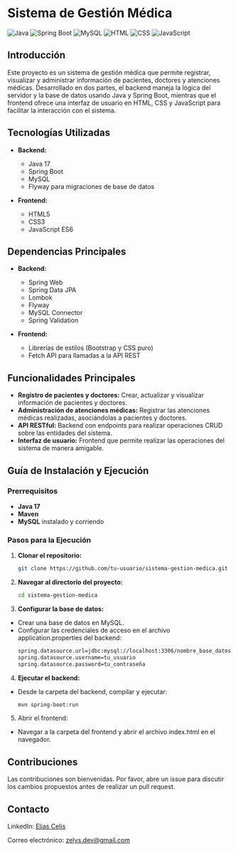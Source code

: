 # Sistema de Gestión Médica

![Java](https://img.shields.io/badge/Java-17-orange)
![Spring Boot](https://img.shields.io/badge/Spring%20Boot-2.6.4-brightgreen)
![MySQL](https://img.shields.io/badge/MySQL-v8.0-blue)
![HTML](https://img.shields.io/badge/HTML-5-red)
![CSS](https://img.shields.io/badge/CSS-3-blue)
![JavaScript](https://img.shields.io/badge/JavaScript-ES6-yellow)

## Introducción

Este proyecto es un sistema de gestión médica que permite registrar, visualizar y administrar información de pacientes,
doctores y atenciones médicas. Desarrollado en dos partes, el backend maneja la lógica del servidor y la base de datos
usando Java y Spring Boot, mientras que el frontend ofrece una interfaz de usuario en HTML, CSS y JavaScript para
facilitar la interacción con el sistema.

## Tecnologías Utilizadas

- **Backend:**
    - Java 17
    - Spring Boot
    - MySQL
    - Flyway para migraciones de base de datos

- **Frontend:**
    - HTML5
    - CSS3
    - JavaScript ES6

## Dependencias Principales

- **Backend:**
    - Spring Web
    - Spring Data JPA
    - Lombok
    - Flyway
    - MySQL Connector
    - Spring Validation

- **Frontend:**
    - Librerías de estilos (Bootstrap y CSS puro)
    - Fetch API para llamadas a la API REST

## Funcionalidades Principales

- **Registro de pacientes y doctores:** Crear, actualizar y visualizar información de pacientes y doctores.
- **Administración de atenciones médicas:** Registrar las atenciones médicas realizadas, asociándolas a pacientes y
  doctores.
- **API RESTful:** Backend con endpoints para realizar operaciones CRUD sobre las entidades del sistema.
- **Interfaz de usuario:** Frontend que permite realizar las operaciones del sistema de manera amigable.

## Guía de Instalación y Ejecución

### Prerrequisitos

- **Java 17**
- **Maven**
- **MySQL** instalado y corriendo

### Pasos para la Ejecución

1. **Clonar el repositorio:**
   ```bash
   git clone https://github.com/tu-usuario/sistema-gestion-medica.git
2. **Navegar al directorio del proyecto:**
   ```bash
   cd sistema-gestion-medica
3. **Configurar la base de datos:**

- Crear una base de datos en MySQL.
- Configurar las credenciales de acceso en el archivo application.properties del backend:
    ```bash
    spring.datasource.url=jdbc:mysql://localhost:3306/nombre_base_datos
    spring.datasource.username=tu_usuario
    spring.datasource.password=tu_contraseña

4. **Ejecutar el backend:**

- Desde la carpeta del backend, compilar y ejecutar:
    ```bash
    mvn spring-boot:run

5. Abrir el frontend:

- Navegar a la carpeta del frontend y abrir el archivo index.html en el navegador.

## Contribuciones

Las contribuciones son bienvenidas. Por favor, abre un issue para discutir los cambios propuestos antes de realizar un
pull request.

## Contacto

LinkedIn: [Elias Celis](https://www.linkedin.com/in/ecelis/)

Correo electrónico: zelys.dev@gmail.com